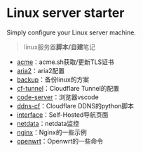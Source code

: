 # Linux server starter
Simply configure your Linux server machine.

> linux服务器**脚本/自建**笔记

* [acme](/linux-server/acme)：acme.sh获取/更新TLS证书
* [aria2](/linux-server/aria2)：aria2配置
* [backup](/linux-server/backup)：备份linux的方案
* [cf-tunnel](/linux-server/cloudflare-tunnel)：Cloudflare Tunnel的配置
* [code-server](/linux-server/code-server)：浏览器vscode
* [ddns-cf](/linux-server/ddns-cf)：Cloudflare DDNS的python脚本
* [interface](/linux-server/interface)：Self-Hosted导航页面
* [netdata](/linux-server/netdata)：netdata监控
* [nginx](/linux-server/nginx)：Nginx的一些示例
* [openwrt](/linux-server/openwrt)：Openwrt的一些命令